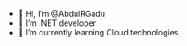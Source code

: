 - 👋 Hi, I’m @AbdulRGadu
- 👀 I’m .NET developer
- 🌱 I’m currently learning Cloud technologies

<!---
AbdulRGadu/AbdulRGadu is a ✨ special ✨ repository because its `README.md` (this file) appears on your GitHub profile.
You can click the Preview link to take a look at your changes.
--->
